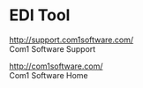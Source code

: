 # EDI Tool

http://support.com1software.com/ 
<BR>Com1 Software Support

http://com1software.com/
<BR>Com1 Software Home
